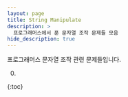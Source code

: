 ```yaml
---
layout: page
title: String Manipulate
description: >
  프로그래머스에서 푼 문자열 조작 문제들 모음
hide_description: true
---
```

프로그래머스 문자열 조작 관련 문제들입니다.

0. 
{:toc}
